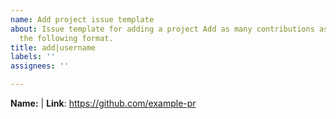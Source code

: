 ```yaml
---
name: Add project issue template
about: Issue template for adding a project Add as many contributions as you like with
  the following format.
title: add|username
labels: ''
assignees: ''

---
```


**Name:** <example-name> | **Link**: <https://github.com/example-pr>
